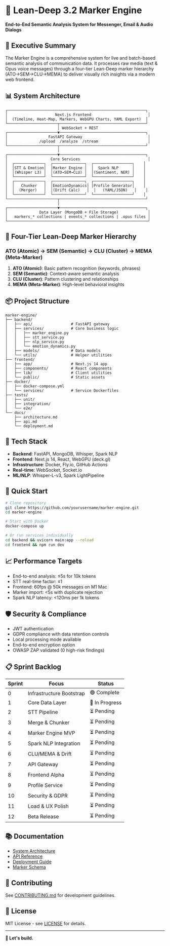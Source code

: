 # 🎯 Lean-Deep 3.2 Marker Engine

**End-to-End Semantic Analysis System for Messenger, Email & Audio Dialogs**

## 🚀 Executive Summary

The Marker Engine is a comprehensive system for live and batch-based semantic analysis of communication data. It processes raw media (text & Opus voice messages) through a four-tier Lean-Deep marker hierarchy (ATO→SEM→CLU→MEMA) to deliver visually rich insights via a modern web frontend.

## 📊 System Architecture

```
┌─────────────────────────────────────────────────────────────┐
│                     Next.js Frontend                         │
│  (Timeline, Heat-Map, Markers, WebGPU Charts, YAML Export)  │
└──────────────────────┬──────────────────────────────────────┘
                       │ WebSocket + REST
┌──────────────────────▼──────────────────────────────────────┐
│                  FastAPI Gateway                             │
│              /upload  /analyze  /stream                      │
└──────────────────────┬──────────────────────────────────────┘
                       │
┌──────────────────────▼──────────────────────────────────────┐
│                   Core Services                              │
│  ┌─────────────┐  ┌──────────────┐  ┌─────────────────┐    │
│  │STT & Emotion│  │Marker Engine │  │  Spark NLP      │    │
│  │(Whisper L3) │  │(ATO→SEM→CLU) │  │(Sentiment, NER) │    │
│  └─────────────┘  └──────────────┘  └─────────────────┘    │
│  ┌─────────────┐  ┌──────────────┐  ┌─────────────────┐    │
│  │   Chunker   │  │EmotionDynamics│ │Profile Generator│    │
│  │  (Merger)   │  │(Drift Calc)   │  │   (YAML/JSON)   │    │
│  └─────────────┘  └──────────────┘  └─────────────────┘    │
└──────────────────────┬──────────────────────────────────────┘
                       │
┌──────────────────────▼──────────────────────────────────────┐
│              Data Layer (MongoDB + File Storage)             │
│   markers_* collections | events_* collections | .opus files │
└──────────────────────────────────────────────────────────────┘
```

## 🎯 Four-Tier Lean-Deep Marker Hierarchy

### ATO (Atomic) → SEM (Semantic) → CLU (Cluster) → MEMA (Meta-Marker)

1. **ATO (Atomic)**: Basic pattern recognition (keywords, phrases)
2. **SEM (Semantic)**: Context-aware semantic analysis
3. **CLU (Cluster)**: Pattern clustering and relationships
4. **MEMA (Meta-Marker)**: High-level behavioral insights

## 📦 Project Structure

```
marker-engine/
├── backend/
│   ├── api/                 # FastAPI gateway
│   ├── services/            # Core business logic
│   │   ├── marker_engine.py
│   │   ├── stt_service.py
│   │   ├── nlp_service.py
│   │   └── emotion_dynamics.py
│   ├── models/              # Data models
│   └── utils/               # Helper utilities
├── frontend/
│   ├── app/                 # Next.js 14 app
│   ├── components/          # React components
│   ├── lib/                 # Client utilities
│   └── public/              # Static assets
├── docker/
│   ├── docker-compose.yml
│   └── services/            # Service Dockerfiles
├── tests/
│   ├── unit/
│   ├── integration/
│   └── e2e/
└── docs/
    ├── architecture.md
    ├── api.md
    └── deployment.md
```

## 🔧 Tech Stack

- **Backend**: FastAPI, MongoDB, Whisper, Spark NLP
- **Frontend**: Next.js 14, React, WebGPU (deck.gl)
- **Infrastructure**: Docker, Fly.io, GitHub Actions
- **Real-time**: WebSocket, Socket.io
- **ML/NLP**: Whisper-L-v3, Spark LightPipeline

## 🚀 Quick Start

```bash
# Clone repository
git clone https://github.com/yourusername/marker-engine.git
cd marker-engine

# Start with Docker
docker-compose up

# Or run services individually
cd backend && uvicorn main:app --reload
cd frontend && npm run dev
```

## 📈 Performance Targets

- End-to-end analysis: ≤5s for 10k tokens
- STT real-time factor: ≤1
- Frontend: 60fps @ 50k messages on M1 Mac
- Marker import: <5s with duplicate rejection
- Spark NLP latency: <120ms per 1k tokens

## 🛡️ Security & Compliance

- JWT authentication
- GDPR compliance with data retention controls
- Local processing mode available
- End-to-end encryption option
- OWASP ZAP validated (0 high-risk findings)

## 📋 Sprint Backlog

| Sprint | Focus | Status |
|--------|-------|--------|
| 0 | Infrastructure Bootstrap | 🟢 Complete |
| 1 | Core Data Layer | 🔄 In Progress |
| 2 | STT Pipeline | ⏳ Pending |
| 3 | Merge & Chunker | ⏳ Pending |
| 4 | Marker Engine MVP | ⏳ Pending |
| 5 | Spark NLP Integration | ⏳ Pending |
| 6 | CLU/MEMA & Drift | ⏳ Pending |
| 7 | API Gateway | ⏳ Pending |
| 8 | Frontend Alpha | ⏳ Pending |
| 9 | Profile Service | ⏳ Pending |
| 10 | Security & GDPR | ⏳ Pending |
| 11 | Load & UX Polish | ⏳ Pending |
| 12 | Beta Release | ⏳ Pending |

## 📚 Documentation

- [System Architecture](docs/architecture.md)
- [API Reference](docs/api.md)
- [Deployment Guide](docs/deployment.md)
- [Marker Schema](docs/marker-schema.md)

## 🤝 Contributing

See [CONTRIBUTING.md](CONTRIBUTING.md) for development guidelines.

## 📄 License

MIT License - see [LICENSE](LICENSE) for details.

---

**🚀 Let's build.**